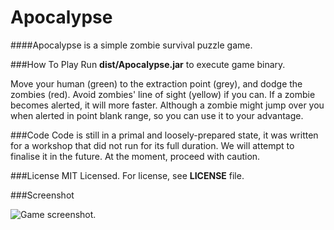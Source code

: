 Apocalypse
===================
####Apocalypse is a simple zombie survival puzzle game.

###How To Play 
Run **dist/Apocalypse.jar** to execute game binary.

Move your human (green) to the extraction point (grey), and dodge the zombies (red). Avoid zombies' line of sight (yellow) if you can. If a zombie becomes alerted, it will more faster. Although a zombie might jump over you when alerted in point blank range, so you can use it to your advantage.

###Code
Code is still in a primal and loosely-prepared state, it was written for a workshop that did not run for its full duration. We will attempt to finalise it in the future. At the moment, proceed with caution.

###License
MIT Licensed. For license, see **LICENSE** file.

###Screenshot

![Game screenshot.](https://images.ebornet.com/uploads/big/eaf09b0d930b2b288dbbb81d94020ee4.png)


